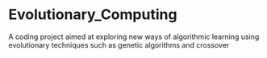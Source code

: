 # Evolutionary_Computing
A coding project aimed at exploring new ways of algorithmic learning using evolutionary techniques such as genetic algorithms and crossover

